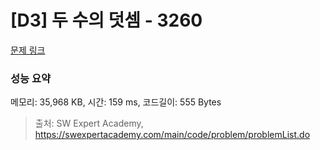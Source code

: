 # [D3] 두 수의 덧셈 - 3260 

[문제 링크](https://swexpertacademy.com/main/code/problem/problemDetail.do?contestProbId=AWBC1lOad9IDFAWr) 

### 성능 요약

메모리: 35,968 KB, 시간: 159 ms, 코드길이: 555 Bytes



> 출처: SW Expert Academy, https://swexpertacademy.com/main/code/problem/problemList.do